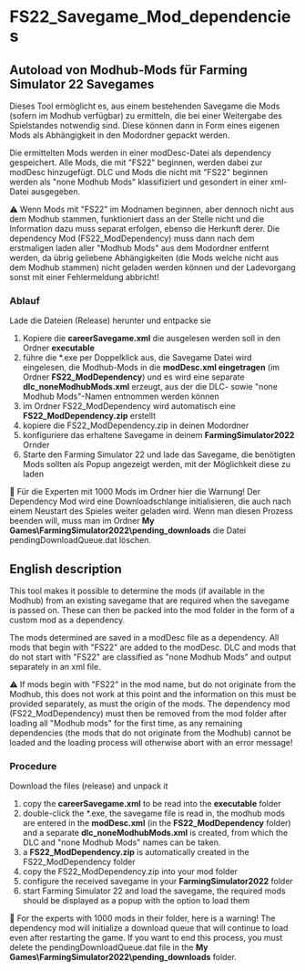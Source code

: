 # FS22_Savegame_Mod_dependencies
## Autoload von Modhub-Mods für Farming Simulator 22 Savegames

Dieses Tool ermöglicht es, aus einem bestehenden Savegame die Mods (sofern im Modhub verfügbar) zu ermitteln, die bei einer Weitergabe des Spielstandes notwendig sind. Diese können dann in Form eines eigenen Mods als Abhängigkeit in den Modordner gepackt werden. 

Die ermittelten Mods werden in einer modDesc-Datei als dependency gespeichert. Alle Mods, die mit "FS22" beginnen, werden dabei zur modDesc hinzugefügt. DLC und Mods die nicht mit "FS22" beginnen werden als "none Modhub Mods" klassifiziert und gesondert in einer xml-Datei ausgegeben. 

:warning: Wenn Mods mit "FS22" im Modnamen beginnen, aber dennoch nicht aus dem Modhub stammen, funktioniert dass an der Stelle nicht und die Information dazu muss separat erfolgen, ebenso die Herkunft derer. Die dependency Mod (FS22_ModDependency) muss dann nach dem erstmaligen laden aller "Modhub Mods" aus dem Modordner entfernt werden, da übrig geliebene Abhängigkeiten (die Mods welche nicht aus dem Modhub stammen) nicht geladen werden können und der Ladevorgang sonst mit einer Fehlermeldung abbricht!

### Ablauf
Lade die Dateien (Release) herunter und entpacke sie
1. Kopiere die **careerSavegame.xml** die ausgelesen werden soll in den Ordner **executable**
2. führe die *.exe per Doppelklick aus, die Savegame Datei wird eingelesen, die Modhub-Mods in die **modDesc.xml eingetragen** (im Ordner **FS22_ModDependency**) und es wird eine separate **dlc_noneModhubMods.xml** erzeugt, aus der die DLC- sowie "none Modhub Mods"-Namen entnommen werden können
3. im Ordner FS22_ModDependency wird automatisch eine **FS22_ModDependency.zip** erstellt
4. kopiere die FS22_ModDependency.zip in deinen Modordner
5. konfiguriere das erhaltene Savegame in deinem **FarmingSimulator2022** Ornder
6. Starte den Farming Simulator 22 und lade das Savegame, die benötigten Mods sollten als Popup angezeigt werden, mit der Möglichkeit diese zu laden

:rotating_light: Für die Experten mit 1000 Mods im Ordner hier die Warnung! Der Dependency Mod wird eine Downloadschlange initialisieren, die auch nach einem Neustart des Spieles weiter geladen wird. Wenn man diesen Prozess beenden will, muss man im  Ordner **My Games\FarmingSimulator2022\pending_downloads** die Datei pendingDownloadQueue.dat löschen.

## English description

This tool makes it possible to determine the mods (if available in the Modhub) from an existing savegame that are required when the savegame is passed on. These can then be packed into the mod folder in the form of a custom mod as a dependency. 

The mods determined are saved in a modDesc file as a dependency. All mods that begin with "FS22" are added to the modDesc. DLC and mods that do not start with "FS22" are classified as "none Modhub Mods" and output separately in an xml file. 

:warning: If mods begin with "FS22" in the mod name, but do not originate from the Modhub, this does not work at this point and the information on this must be provided separately, as must the origin of the mods. The dependency mod (FS22_ModDependency) must then be removed from the mod folder after loading all "Modhub mods" for the first time, as any remaining dependencies (the mods that do not originate from the Modhub) cannot be loaded and the loading process will otherwise abort with an error message!

### Procedure
Download the files (release) and unpack it
1. copy the **careerSavegame.xml** to be read into the **executable** folder
2. double-click the *.exe, the savegame file is read in, the modhub mods are entered in the **modDesc.xml** (in the **FS22_ModDependency** folder) and a separate **dlc_noneModhubMods.xml** is created, from which the DLC and "none Modhub Mods" names can be taken.
3. a **FS22_ModDependency.zip** is automatically created in the FS22_ModDependency folder
4. copy the FS22_ModDependency.zip into your mod folder
5. configure the received savegame in your **FarmingSimulator2022** folder
6. start Farming Simulator 22 and load the savegame, the required mods should be displayed as a popup with the option to load them

:rotating_light: For the experts with 1000 mods in their folder, here is a warning! The dependency mod will initialize a download queue that will continue to load even after restarting the game. If you want to end this process, you must delete the pendingDownloadQueue.dat file in the **My Games\FarmingSimulator2022\pending_downloads** folder.
